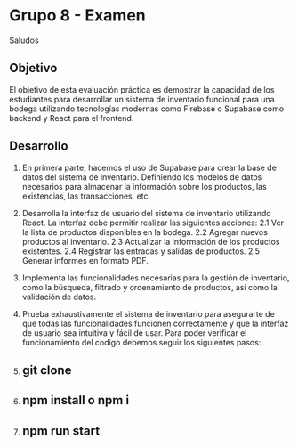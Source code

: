 # Grupo 8 - Examen

Saludos

## Objetivo 
El objetivo de esta evaluación práctica es demostrar la capacidad de los estudiantes para desarrollar 
un sistema de inventario funcional para una bodega utilizando tecnologías modernas como Firebase 
o Supabase como backend y React para el frontend. 

## Desarrollo

1. En primera parte, hacemos el uso de Supabase para crear la base de datos del sistema de 
inventario. Definiendo los modelos de datos necesarios para almacenar la información sobre 
los productos, las existencias, las transacciones, etc. 

2. Desarrolla la interfaz de usuario del sistema de inventario utilizando React. La interfaz debe 
permitir realizar las siguientes acciones: 
2.1 Ver la lista de productos disponibles en la bodega. 
2.2 Agregar nuevos productos al inventario.
2.3 Actualizar la información de los productos existentes. 
2.4 Registrar las entradas y salidas de productos. 
2.5 Generar informes en formato PDF.

3. Implementa las funcionalidades necesarias para la gestión de inventario, como la búsqueda, 
filtrado y ordenamiento de productos, así como la validación de datos.

4. Prueba exhaustivamente el sistema de inventario para asegurarte de que todas las 
funcionalidades funcionen correctamente y que la interfaz de usuario sea intuitiva y fácil de 
usar. 
Para poder verificar el funcionamiento del codigo debemos seguir los siguientes pasos:

1. ## git clone <URL>
2. ## npm install  o  npm i
3. ## npm run start
